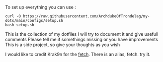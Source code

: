 To set up everything you can use :
```
curl -O https://raw.githubusercontent.com/ArchdukeOfTrondelag/my-dots/main/configs/setup.sh
bash setup.sh
```


This is the collection of my dotfiles
I will try to document it and give usefull comments
Please tell me if somethings missing or you have improvements
This is a side project, so give your thoughts as you wish

I would like to credit Krak9n for the [fetch](https://github.com/Krak9n/rottedfetch). There is an alias, fetch. try it. 
